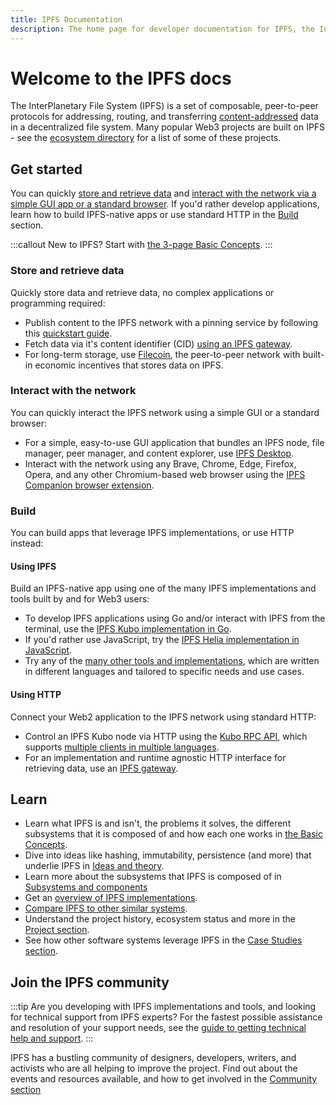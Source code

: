 ```yaml
---
title: IPFS Documentation
description: The home page for developer documentation for IPFS, the InterPlanetary File System.
---
```


# Welcome to the IPFS docs

The InterPlanetary File System (IPFS) is a set of composable, peer-to-peer protocols for addressing, routing, and transferring [content-addressed](concepts/glossary.md#content-addressing) data in a decentralized file system. Many popular Web3 projects are built on IPFS - see the [ecosystem directory](https://ecosystem.ipfs.tech) for a list of some of these projects.

## Get started

You can quickly [store and retrieve data](#store-and-retrieve-data) and [interact with the network via a simple GUI app or a standard browser](#interact-with-the-network). If you'd rather develop applications, learn how to build IPFS-native apps or use standard HTTP in the [Build](#build) section.

:::callout
New to IPFS? Start with
[the 3-page Basic Concepts](./concepts/README.md#learn-the-basics).
:::

### Store and retrieve data

Quickly store data and retrieve data, no complex applications or programming required:

- Publish content to the IPFS network with a pinning service by following this [quickstart guide](./quickstart/publish.md).
- Fetch data via it's <VueCustomTooltip label="An address used to point to data in IPFS, based on the content itself, as opposed to the location." underlined multiline is-medium>content identifier (CID)</VueCustomTooltip> [using an IPFS gateway](./quickstart/retrieve.md#fetching-the-cid-with-an-ipfs-gateway).
- For long-term storage, use [Filecoin](https://docs.filecoin.io/), the peer-to-peer network with built-in economic incentives that stores data on IPFS.

### Interact with the network 

You can quickly interact the IPFS network using a simple GUI or a standard browser:

- For a simple, easy-to-use GUI application that bundles an IPFS node, file manager, peer manager, and content explorer, use [IPFS Desktop](./install/ipfs-desktop.md).
- Interact with the network using any Brave, Chrome, Edge, Firefox, Opera, and any other Chromium-based web browser using the [IPFS Companion browser extension](./install/ipfs-companion.md).

### Build

You can build apps that leverage IPFS implementations, or use HTTP instead:

#### Using IPFS

Build an IPFS-native app using one of the many IPFS <VueCustomTooltip label="Software, written in any programming language, with functionality to process and transmit content-addressed data. Some implementations are optimized for specific use cases or devices, or use different subsystems to handle content-addressed data. There are multiple specifications in IPFS for handling content-addressed data, and not all implementations implement them." underlined multiline is-medium>implementations</VueCustomTooltip> and tools built by and for Web3 users:

- To develop IPFS applications using Go and/or interact with IPFS from the terminal, use the [IPFS Kubo implementation in Go](./install/command-line.md). 
- If you'd rather use JavaScript, try the [IPFS Helia implementation in JavaScript](https://github.com/ipfs/helia).
- Try any of the [many other tools and implementations](./concepts/ipfs-implementations.md), which are written in different languages and tailored to specific needs and use cases.

#### Using HTTP

Connect your Web2 application to the IPFS network using standard HTTP:

- Control an IPFS Kubo node via HTTP using the [Kubo RPC API](./reference/kubo/rpc.md), which supports [multiple clients in multiple languages](./reference/kubo-rpc-cli.md).
- For an implementation and runtime agnostic HTTP interface for retrieving data, use an [IPFS gateway](./reference/http/gateway.md).

## Learn

- Learn what IPFS is and isn't, the problems it solves, the different subsystems that it is composed of and how each one works in [the Basic Concepts](./concepts/README.md#learn-the-basics).
- Dive into ideas like hashing, immutability, persistence (and more) that underlie IPFS in [Ideas and theory](./concepts/README.md#ideas-and-theory).
- Learn more about the subsystems that IPFS is composed of in [Subsystems and components](./concepts/README.md#subsystems-and-components)
- Get an [overview of IPFS implementations](./concepts/ipfs-implementations.md).
- [Compare IPFS to other similar systems](./concepts/comparisons.md).
- Understand the project history, ecosystem status and more in the [Project section](./project/README.md).
- See how other software systems leverage IPFS in the [Case Studies section](./case-studies/arbol.md).

## Join the IPFS community

:::tip
Are you developing with IPFS implementations and tools, and looking for technical support from IPFS experts? For the fastest possible assistance and resolution of your support needs, see the [guide to getting technical help and support](./community/README.md#get-technical-support-and-help).
:::

IPFS has a bustling community of designers, developers, writers, and activists who are all helping to improve the project. Find out about the events and resources available, and how to get involved in the [Community section](./community/README.md)
